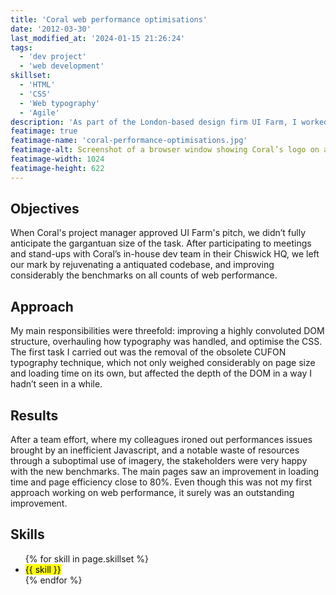 ```yaml
---
title: 'Coral web performance optimisations'
date: '2012-03-30'
last_modified_at: '2024-01-15 21:26:24'
tags:
  - 'dev project'
  - 'web development'
skillset:
  - 'HTML'
  - 'CSS'
  - 'Web typography'
  - 'Agile'
description: 'As part of the London-based design firm UI Farm, I worked with Coral to optimise their codebase, solving performance issues reported by many users.'
featimage: true
featimage-name: 'coral-performance-optimisations.jpg'
featimage-alt: Screenshot of a browser window showing Coral’s logo on a multi-colour background
featimage-width: 1024
featimage-height: 622
---
```

## Objectives

When Coral's project manager approved UI Farm's pitch, we didn’t fully anticipate the gargantuan size of the task. After participating to meetings and stand-ups with Coral’s in-house dev team in their Chiswick HQ, we left our mark by rejuvenating a antiquated codebase, and improving considerably the benchmarks on all counts of web performance.

## Approach

My main responsibilities were threefold: improving a highly convoluted DOM structure, overhauling how typography was handled, and optimise the CSS. The first task I carried out was the removal of the obsolete CUFON typography technique, which not only weighed considerably on page size and loading time on its own, but affected the depth of the DOM in a way I hadn’t seen in a while.

## Results

After a team effort, where my colleagues ironed out performances issues brought by an inefficient Javascript, and a notable waste of resources through a suboptimal use of imagery, the stakeholders were very happy with the new benchmarks. The main pages saw an improvement in loading time and page efficiency close to 80%. Even though this was not my first approach working on web performance, it surely was an outstanding improvement.

## Skills

<ul class="list-inline">
  {% for skill in page.skillset %}
  <li><mark>{{ skill }}</mark></li>
  {% endfor %}
</ul>